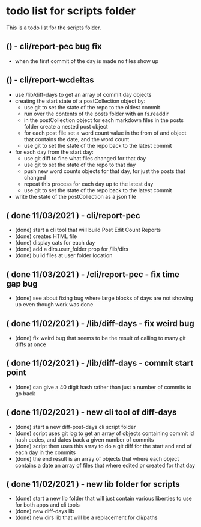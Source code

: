 # todo list for scripts folder

This is a todo list for the scripts folder.

## () - cli/report-pec bug fix
* when the first commit of the day is made no files show up

## () - cli/report-wcdeltas
* use /lib/diff-days to get an array of commit day objects
* creating the start state of a postCollection object by:
    * use git to set the state of the repo to the oldest commit
    * run over the contents of the posts folder with an fs.readdir
    * in the postCollection object for each markdown files in the posts folder create a nested post object
    * for each post file set a word count value in the from of and object that contains the date, and the word count
    * use git to set the state of the repo back to the latest commit
* for each day from the start day:
    * use git diff to fine what files changed for that day
    * use git to set the state of the repo to that day
    * push new word counts objects for that day, for just the posts that changed
    * repeat this process for each day up to the latest day
    * use git to set the state of the repo back to the latest commit
* write the state of the postCollection as a json file

## ( done 11/03/2021 ) - cli/report-pec
* (done) start a cli tool that will build Post Edit Count Reports
* (done) creates HTML file
* (done) display cats for each day
* (done) add a dirs.user_folder prop for /lib/dirs
* (done) build files at user folder location

## ( done 11/03/2021 ) - /cli/report-pec - fix time gap bug
* (done) see about fixing bug where large blocks of days are not showing up even though work was done

## ( done 11/02/2021 ) - /lib/diff-days - fix weird bug
* (done) fix weird bug that seems to be the result of calling to many git diffs at once

## ( done 11/02/2021 ) - /lib/diff-days - commit start point
* (done) can give a 40 digit hash rather than just a number of commits to go back 

## ( done 11/02/2021 ) - new cli tool of diff-days
* (done) start a new diff-post-days cli script folder
* (done) script uses git log to get an array of objects containing commit id hash codes, and dates back a given number of commits
* (done) script then uses this array to do a git diff for the start and end of each day in the commits
* (done) the end result is an array of objects that where each object contains a date an array of files that where edited pr created for that day

## ( done 11/02/2021 ) - new lib folder for scripts
* (done) start a new lib folder that will just contain various liberties to use for both apps and cli tools
* (done) new diff-days lib
* (done) new dirs lib that will be a replacement for cli/paths
